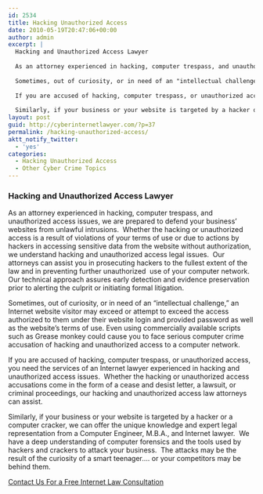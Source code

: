 ```yaml
---
id: 2534
title: Hacking Unauthorized Access
date: 2010-05-19T20:47:06+00:00
author: admin
excerpt: |
  Hacking and Unauthorized Access Lawyer
  
  As an attorney experienced in hacking, computer trespass, and unauthorized access issues, we are prepared to defend your business' websites from unlawful intrusions.  Whether the hacking or unauthorized access is a result of violations of your terms of use or due to actions by hackers in accessing sensitive data from the website without authorization, we understand hacking and unauthorized access legal issues.  Our attorneys can assist you in prosecuting hackers to the fullest extent of the law and in preventing further unauthorized  use of your computer network.  Our technical approach assures early detection and evidence preservation prior to alerting the culprit or initiating formal litigation.
  
  Sometimes, out of curiosity, or in need of an "intellectual challenge," an Internet website visitor may exceed or attempt to exceed the access authorized to them under their website login and provided password as well as the website's terms of use. Even using commercially available scripts such as Grease monkey could cause you to face serious computer crime accusation of hacking and unauthorized access to a computer network.
  
  If you are accused of hacking, computer trespass, or unauthorized access, you need the services of an Internet lawyer experienced in hacking and unauthorized access issues.  Whether the hacking or unauthorized access accusations come in the form of a cease and desist letter, a lawsuit, or criminal proceedings, our hacking and unauthorized access law attorneys can assist.
  
  Similarly, if your business or your website is targeted by a hacker or a computer cracker, we can offer the unique knowledge and expert legal representation from a Computer Engineer, M.B.A., and Internet lawyer.  We have a deep understanding of computer forensics and the tools used by hackers and crackers to attack your business.  The attacks may be the result of the curiosity of a smart teenager.... or your competitors may be behind them.
layout: post
guid: http://cyberinternetlawyer.com/?p=37
permalink: /hacking-unauthorized-access/
aktt_notify_twitter:
  - 'yes'
categories:
  - Hacking Unauthorized Access
  - Other Cyber Crime Topics
---
```

### Hacking and Unauthorized Access Lawyer

As an attorney experienced in hacking, computer trespass, and unauthorized access issues, we are prepared to defend your business&#8217; websites from unlawful intrusions.  Whether the hacking or unauthorized access is a result of violations of your terms of use or due to actions by hackers in accessing sensitive data from the website without authorization, we understand hacking and unauthorized access legal issues.  Our attorneys can assist you in prosecuting hackers to the fullest extent of the law and in preventing further unauthorized  use of your computer network.  Our technical approach assures early detection and evidence preservation prior to alerting the culprit or initiating formal litigation.

Sometimes, out of curiosity, or in need of an &#8220;intellectual challenge,&#8221; an Internet website visitor may exceed or attempt to exceed the access authorized to them under their website login and provided password as well as the website&#8217;s terms of use. Even using commercially available scripts such as Grease monkey could cause you to face serious computer crime accusation of hacking and unauthorized access to a computer network.

If you are accused of hacking, computer trespass, or unauthorized access, you need the services of an Internet lawyer experienced in hacking and unauthorized access issues.  Whether the hacking or unauthorized access accusations come in the form of a cease and desist letter, a lawsuit, or criminal proceedings, our hacking and unauthorized access law attorneys can assist.

Similarly, if your business or your website is targeted by a hacker or a computer cracker, we can offer the unique knowledge and expert legal representation from a Computer Engineer, M.B.A., and Internet lawyer.  We have a deep understanding of computer forensics and the tools used by hackers and crackers to attack your business.  The attacks may be the result of the curiosity of a smart teenager&#8230;. or your competitors may be behind them.

<div id="container2">
  <div id="content1">
    <p>
      <a title="Internet Lawyer" href="http://cyberinternetlawyer.com/contact-us" target="_self"> Contact Us For a Free Internet Law Consultation</a>
    </p>
  </div>
</div>
